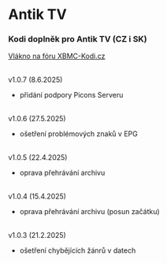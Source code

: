 <h1>Antik TV</h1>
<p>
<h3>Kodi doplněk pro Antik TV (CZ i SK)</h3>
<p>
<a href="https://www.xbmc-kodi.cz/prispevek-antik-tv--13396">Vlákno na fóru XBMC-Kodi.cz</a><br><br>

v1.0.7 (8.6.2025)<br>
- přidání podpory Picons Serveru<br><br>

v1.0.6 (27.5.2025)<br>
- ošetření problémových znaků v EPG<br><br>

v1.0.5 (22.4.2025)<br>
- oprava přehrávání archivu<br><br>

v1.0.4 (15.4.2025)<br>
- oprava přehrávání archivu (posun začátku)<br><br>

v1.0.3 (21.2.2025)<br>
- ošetření chybějících žánrů v datech<br><br>
</p>
